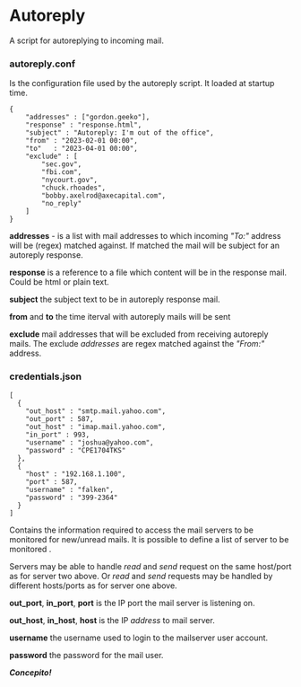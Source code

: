 # Autoreply

A script for autoreplying to incoming mail. 

### autoreply.conf
Is the configuration file used by the autoreply script. It loaded at startup time.
```
{
    "addresses" : ["gordon.geeko"],
    "response" : "response.html",
    "subject" : "Autoreply: I'm out of the office",
    "from" : "2023-02-01 00:00",
    "to"   : "2023-04-01 00:00",
    "exclude" : [
        "sec.gov",
        "fbi.com",
        "nycourt.gov",
        "chuck.rhoades",
        "bobby.axelrod@axecapital.com",
        "no_reply"
    ]
}
```
**addresses** - is a list with mail addresses to which incoming _"To:"_ address will be (regex) matched against. 
If matched the mail will be subject for an autoreply response. 

**response** is a reference to a file which content will be in the response mail. Could be html or plain text.

**subject** the subject text to be in autoreply response mail.

**from** and **to** the time iterval with autoreply mails will be sent

**exclude** mail addresses that will be excluded from receiving autoreply mails. The exclude _addresses_ are regex matched against the _"From:"_ address. 

### credentials.json
```
[
  {
    "out_host" : "smtp.mail.yahoo.com",
    "out_port" : 587,
    "out_host" : "imap.mail.yahoo.com",
    "in_port" : 993,
    "username" : "joshua@yahoo.com",
    "password" : "CPE1704TKS"
  },
  {
    "host" : "192.168.1.100",
    "port" : 587,
    "username" : "falken",
    "password" : "399-2364"
  }
]
```

Contains the information required to access the mail servers to be monitored for new/unread mails.
It is possible to define a list of server to be monitored .

Servers may be able to handle _read_ and _send_ request on the same host/port as for server two above. 
Or _read_ and _send_ requests may be handled by different hosts/ports as for server one above.

**out_port**, **in_port**, **port** is the IP port the mail server is listening on.

**out_host**, **in_host**, **host** is the IP _address_ to mail server.

**username** the username used to login to the mailserver user account.

**password** the password for the mail user.

_**Concepito!**_



